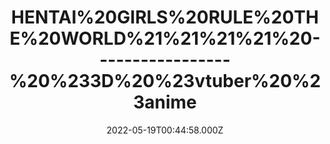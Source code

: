 ---
title: "HENTAI%20GIRLS%20RULE%20THE%20WORLD%21%21%21%21%20-----------------%20%233D%20%23vtuber%20%23anime"
videoSrc: https://f000.backblazeb2.com/file/futureporn/projektmelody-chaturbate-2022-05-19.mp4
videoSrcHash: bafybeibsojoq3kiz6flb542lszshsmwzuuc2mxckymadpl5lwlrto5rehm?filename=projektmelody-chaturbate-20220519T004458Z-source.mp4
video720Hash: 
video480Hash: 
video360Hash: 
video240Hash: bafybeidtj57nyvaoy5y5b2vm6duck6jg5sc7zzdwt5rh4grxosqzfsnxsu?filename=projektmelody-chaturbate-20220519T004458Z-240p.mp4
thinHash: 
thiccHash: bafkreibaqmwpuf5g3xv4jam3ila7dgigmauixyd4i3bm4xgrjyf6nkm5ka?filename=20220519T004458Z-thicc.jpg
announceTitle: "sniffffffff---------%3E%20%20%20other%20stuff%28%20%E3%81%A4%20%E2%97%95o%E2%97%95%20%29%E3%81%A4"
announceUrl: https://twitter.com/ProjektMelody/status/1527087885693878275
date: 2022-05-19T00:44:58.000Z
note: 
video240TmpFilePath: 
tmpFilePath: /root/projektmelody-chaturbate-2022-05-19.mp4
layout: layouts/vod.njk
tags:
---